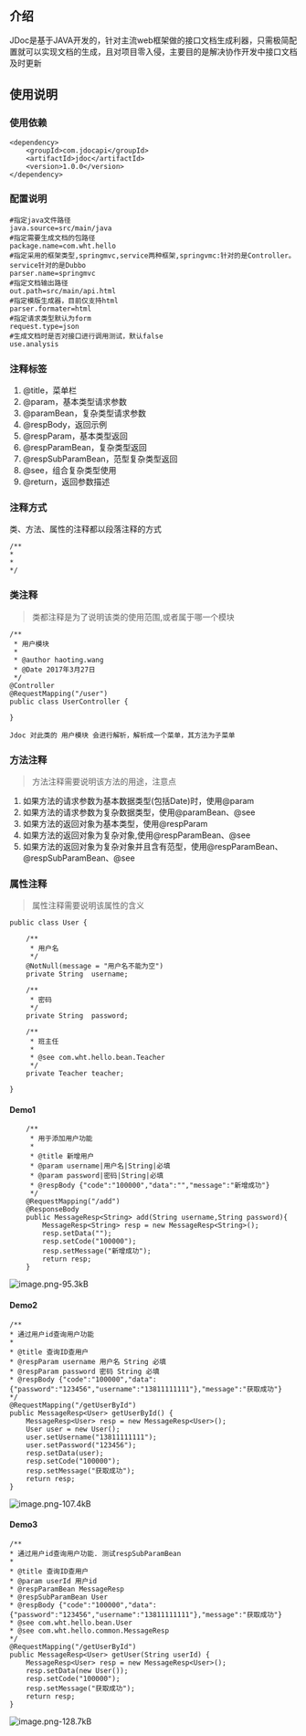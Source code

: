 ## 介绍
JDoc是基于JAVA开发的，针对主流web框架做的接口文档生成利器，只需极简配置就可以实现文档的生成，且对项目零入侵，主要目的是解决协作开发中接口文档及时更新

## 使用说明

### 使用依赖

```
<dependency>
    <groupId>com.jdocapi</groupId>
    <artifactId>jdoc</artifactId>
    <version>1.0.0</version>
</dependency>
```

### 配置说明

```
#指定java文件路径
java.source=src/main/java
#指定需要生成文档的包路径
package.name=com.wht.hello
#指定采用的框架类型,springmvc,service两种框架,springvmc:针对的是Controller。service针对的是Dubbo
parser.name=springmvc
#指定文档输出路径
out.path=src/main/api.html
#指定模版生成器，目前仅支持html
parser.formater=html
#指定请求类型默认为form
request.type=json
#生成文档时是否对接口进行调用测试，默认false
use.analysis
```


### 注释标签
1. @title，菜单栏
2. @param，基本类型请求参数
3. @paramBean，复杂类型请求参数
4. @respBody，返回示例
5. @respParam，基本类型返回
6. @respParamBean，复杂类型返回
7. @respSubParamBean，范型复杂类型返回
8. @see，组合复杂类型使用
9. @return，返回参数描述

### 注释方式
类、方法、属性的注释都以段落注释的方式

```
/**
*
*
*/
```

### 类注释
>类都注释是为了说明该类的使用范围,或者属于哪一个模块
```
/**
 * 用户模块
 * 
 * @author haoting.wang
 * @Date 2017年3月27日
 */
@Controller
@RequestMapping("/user")
public class UserController {

}

Jdoc 对此类的 用户模块 会进行解析，解析成一个菜单，其方法为子菜单
```

### 方法注释
> 方法注释需要说明该方法的用途，注意点

1. 如果方法的请求参数为基本数据类型(包括Date)时，使用@param
2. 如果方法的请求参数为复杂数据类型，使用@paramBean、@see
3. 如果方法的返回对象为基本类型，使用@respParam
4. 如果方法的返回对象为复杂对象,使用@respParamBean、@see
5. 如果方法的返回对象为复杂对象并且含有范型，使用@respParamBean、@respSubParamBean、@see

### 属性注释
> 属性注释需要说明该属性的含义
```
public class User {

    /**
     * 用户名
     */
    @NotNull(message = "用户名不能为空")
    private String  username;

    /**
     * 密码
     */
    private String  password;

    /**
     * 班主任
     * 
     * @see com.wht.hello.bean.Teacher
     */
    private Teacher teacher;
    
}

```

#### Demo1
```
    /**
     * 用于添加用户功能
     *
     * @title 新增用户
     * @param username|用户名|String|必填
     * @param password|密码|String|必填
     * @respBody {"code":"100000","data":"","message":"新增成功"}
     */
    @RequestMapping("/add")
    @ResponseBody
    public MessageResp<String> add(String username,String password){
        MessageResp<String> resp = new MessageResp<String>();
        resp.setData("");
        resp.setCode("100000");
        resp.setMessage("新增成功");
        return resp;
    }
```
![image.png-95.3kB](http://static.zybuluo.com/1234567890/x4cvq511r7vx71niikhxz4cb/image.png)

#### Demo2
```
/**
* 通过用户id查询用户功能
* 
* @title 查询ID查用户
* @respParam username 用户名 String 必填
* @respParam password 密码 String 必填
* @respBody {"code":"100000","data":{"password":"123456","username":"13811111111"},"message":"获取成功"}
*/
@RequestMapping("/getUserById")
public MessageResp<User> getUserById() {
    MessageResp<User> resp = new MessageResp<User>();
    User user = new User();
    user.setUsername("13811111111");
    user.setPassword("123456");
    resp.setData(user);
    resp.setCode("100000");
    resp.setMessage("获取成功");
    return resp;
}
```
![image.png-107.4kB](http://static.zybuluo.com/1234567890/wjesu3s815d8hirvz3z67gli/image.png)

#### Demo3
```
/**
* 通过用户id查询用户功能. 测试respSubParamBean
*
* @title 查询ID查用户
* @param userId 用户id
* @respParamBean MessageResp
* @respSubParamBean User
* @respBody {"code":"100000","data":{"password":"123456","username":"13811111111"},"message":"获取成功"}
* @see com.wht.hello.bean.User
* @see com.wht.hello.common.MessageResp
*/
@RequestMapping("/getUserById")
public MessageResp<User> getUser(String userId) {
    MessageResp<User> resp = new MessageResp<User>();
    resp.setData(new User());
    resp.setCode("100000");
    resp.setMessage("获取成功");
    return resp;
}
```
![image.png-128.7kB](http://static.zybuluo.com/1234567890/6u3ojss41oi7fu6ryshxj6rk/image.png)
